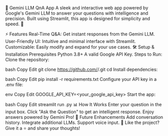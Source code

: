 🌟 Gemini LLM QnA App
A sleek and interactive web app powered by Google's Gemini LLM to answer your questions with intelligence and precision. Built using Streamlit, this app is designed for simplicity and speed. 🚀

⚡ Features
Real-Time Q&A: Get instant responses from the Gemini LLM.
User-Friendly UI: Intuitive and minimal interface with Streamlit.
Customizable: Easily modify and expand for your use cases.
🛠️ Setup & Installation
Prerequisites
Python 3.8+
A valid Google API Key.
Steps to Run:
Clone the repository:

bash
Copy
Edit
git clone https://github.com/<your-username>/<your-repo-name>.git
cd <your-repo-name>
Install dependencies:

bash
Copy
Edit
pip install -r requirements.txt
Configure your API key in a .env file:

env
Copy
Edit
GOOGLE_API_KEY=<your_google_api_key>
Start the app:

bash
Copy
Edit
streamlit run <your-script>.py
📊 How It Works
Enter your question in the input box.
Click "Ask the Question" to get an intelligent response.
Enjoy answers powered by Gemini Pro!
🎯 Future Enhancements
Add conversation history.
Integrate additional LLMs.
Support voice input.
🌟 Like the project? Give it a ⭐ and share your thoughts!
